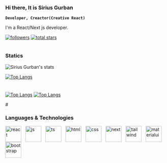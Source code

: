 ### Hi there, It is Sirius Gurban

**`Developer, Creactor(Creative React)`**

I'm a React/Next js developer.

<p align="left">
  <a href="https://github.com/siriusgurban?tab=followers">
    <img alt="followers" title="Follow me on Github" src="https://custom-icon-badges.demolab.com/github/followers/siriusgurban?color=236ad3&amp;labelColor=1155ba&amp;style=for-the-badge&amp;logo=person-add&amp;label=Follow&amp;logoColor=white" style="max-width: 100%;"></a>
<a href="https://github.com/siriusgurban?tab=repositories&amp;sort=stargazers">
    <img alt="total stars" title="Total stars on GitHub" src="https://custom-icon-badges.demolab.com/github/stars/siriusgurban?color=55960c&amp;style=for-the-badge&amp;labelColor=488207&amp;logo=star" style="max-width: 100%;"></a>
</p>


#

### Statics

![Sirius Gurban's stats](https://github-readme-stats.vercel.app/api?username=siriusgurban&show_icons=true&theme=chartreuse-dark) <p dir="auto"><a href="https://github.com/siriusgurban?tab=repositories"><img alt="Top Langs" src="https://denvercoder1-github-readme-stats.vercel.app/api/top-langs/?username=siriusgurban&langs_count=8&layout=compact&theme=react&hide_border=true&bg_color=1F222E&title_color=F85D7F&icon_color=F8D866&hide=Jupyter%20Notebook,Roff" style="max-width: 100%;"></a></p>
#
 <p dir="auto"><a href="https://github.com/siriusgurban?tab=repositories"><img alt="Top Langs" src="https://github-readme-stats.vercel.app/api?username=siriusgurban&show_icons=true&theme=chartreuse-dark" style="max-width: 100%;"></a>
   <a href="https://github.com/siriusgurban?tab=repositories"><img alt="Top Langs" src="https://denvercoder1-github-readme-stats.vercel.app/api/top-langs/?username=siriusgurban&langs_count=8&layout=compact&theme=react&hide_border=true&bg_color=1F222E&title_color=F85D7F&icon_color=F8D866&hide=Jupyter%20Notebook,Roff" style="max-width: 100%;"></a></p>
#

### Languages & Technologies

<p align="left">
<img align="left" alt="react" width="50px" style="padding-right:10px" src="https://camo.githubusercontent.com/aed5f69c00ea3fd8c8bc70b89d236efae340eb3024526fd11bcba51c80c4aa40/68747470733a2f2f63646e2e6a7364656c6976722e6e65742f67682f64657669636f6e732f64657669636f6e2f69636f6e732f72656163742f72656163742d6f726967696e616c2e737667"/>
<img align="left" alt="js" width="50px" style="padding-right:10px" src="https://camo.githubusercontent.com/3d0ddeed2c709ed1cbce62a9c624d0f719d5ed695567a2eef03d61a70c7ff336/68747470733a2f2f63646e2e6a7364656c6976722e6e65742f67682f64657669636f6e732f64657669636f6e2f69636f6e732f6a6176617363726970742f6a6176617363726970742d706c61696e2e737667"/>
<img align="left" alt="ts" width="50px" style="padding-right:10px" src="https://camo.githubusercontent.com/ac2c78e8df70559d7d499277c0e6c195c7768920d51b9b99dd4c98d4ff540123/68747470733a2f2f63646e2e6a7364656c6976722e6e65742f67682f64657669636f6e732f64657669636f6e2f69636f6e732f747970657363726970742f747970657363726970742d706c61696e2e737667"/>
<img align="left" alt="html" width="50px" style="padding-right:10px" src="https://camo.githubusercontent.com/7a982fd7ff2590bd9c4c0c804d36ec84f4b6a54ce4a062e939b1455f619bf975/68747470733a2f2f63646e2e6a7364656c6976722e6e65742f67682f64657669636f6e732f64657669636f6e2f69636f6e732f68746d6c352f68746d6c352d706c61696e2e737667"/>
<img align="left" alt="css" width="50px" style="padding-right:10px" src="https://camo.githubusercontent.com/3902a23a4ee524225c3626a76a19391fe4a457e9c70e331e7d51abdfa1d76dbf/68747470733a2f2f63646e2e6a7364656c6976722e6e65742f67682f64657669636f6e732f64657669636f6e2f69636f6e732f637373332f637373332d706c61696e2e737667"/>
<img align="left" alt="next" width="50px" style="padding-right:10px" src="https://cdn.jsdelivr.net/gh/devicons/devicon@latest/icons/nextjs/nextjs-original.svg"/>
<img align="left" alt="tailwind" width="50px" style="padding-right:10px" src="https://cdn.jsdelivr.net/gh/devicons/devicon@latest/icons/tailwindcss/tailwindcss-original.svg"/>
<img align="left" alt="materialui" width="50px" style="padding-right:10px" src="https://cdn.jsdelivr.net/gh/devicons/devicon@latest/icons/materialui/materialui-original.svg"/>
<img align="left" alt="bootstrap" width="50px" style="padding-right:10px" src="https://cdn.jsdelivr.net/gh/devicons/devicon@latest/icons/bootstrap/bootstrap-original.svg"/>
</p>


#






<!--
**siriusgurban/siriusgurban** is a ✨ _special_ ✨ repository because its `README.md` (this file) appears on your GitHub profile.

Here are some ideas to get you started:

- 🔭 I’m currently working on ...
- 🌱 I’m currently learning ...
- 👯 I’m looking to collaborate on ...
- 🤔 I’m looking for help with ...
- 💬 Ask me about ...
- 📫 How to reach me: ...
- 😄 Pronouns: ...
- ⚡ Fun fact: ...
-->
